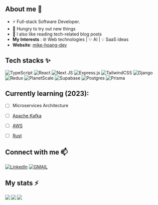 ## About me 🧑
- ⚡ Full-stack Software Developer.
- 🔭 Hungry to try out new things
- 📖 I also like reading tech-related blog posts
- **My Interests** : 🌐 Web technologies | ✨ AI | 💡 SaaS ideas
- **Website**: [mike-hoang-dev](https://mike-hoang-dev.vercel.app)



## Tech stacks ✨

![TypeScript](https://img.shields.io/badge/typescript-%23007ACC.svg?style=for-the-badge&logo=typescript&logoColor=white) ![React](https://img.shields.io/badge/react-%2320232a.svg?style=for-the-badge&logo=react&logoColor=%2361DAFB) ![Next JS](https://img.shields.io/badge/Next-black?style=for-the-badge&logo=next.js&logoColor=white) ![Express.js](https://img.shields.io/badge/express.js-%23404d59.svg?style=for-the-badge&logo=express&logoColor=%2361DAFB) ![TailwindCSS](https://img.shields.io/badge/tailwindcss-%2338B2AC.svg?style=for-the-badge&logo=tailwind-css&logoColor=white) ![Django](https://img.shields.io/badge/django-%23092E20.svg?style=for-the-badge&logo=django&logoColor=white) ![Redux](https://img.shields.io/badge/redux-%23593d88.svg?style=for-the-badge&logo=redux&logoColor=white) ![PlanetScale](https://img.shields.io/badge/planetscale-%23000000.svg?style=for-the-badge&logo=planetscale&logoColor=white) ![Supabase](https://img.shields.io/badge/Supabase-3ECF8E?style=for-the-badge&logo=supabase&logoColor=white) ![Postgres](https://img.shields.io/badge/postgres-%23316192.svg?style=for-the-badge&logo=postgresql&logoColor=white) ![Prisma](https://img.shields.io/badge/Prisma-3982CE?style=for-the-badge&logo=Prisma&logoColor=white)

## Currently learning (2023):

* [ ] Microservices Architecture
* [ ] [Apache Kafka](https://kafka.apache.org/)
* [ ] [AWS](https://aws.amazon.com/)
* [ ] [Rust](https://www.rust-lang.org/)


## Connect with me 📫
<a href="https://www.linkedin.com/in/mike-hoang-2907/">![LinkedIn](https://img.shields.io/badge/linkedin-%230077B5.svg?style=for-the-badge&logo=linkedin&logoColor=white)</a>
<a href="mailto:anhminhhoang13@gmail.com">![GMAIL](https://img.shields.io/badge/Gmail-D14836?style=for-the-badge&logo=gmail&logoColor=white)</a>

## My stats ⚡
[![](https://visitcount.itsvg.in/api?id=mikah13&label=Profile%20Views&icon=0&pretty=false)](https://visitcount.itsvg.in)
<img align="left" src="https://github-readme-stats.vercel.app/api?username=mikah13&count_private=true&show_icons=true&theme=radical" />
<img align="left" src="https://github-readme-stats.vercel.app/api/top-langs/?username=mikah13&show_icons=true&theme=radical&layout=compact" /> 


